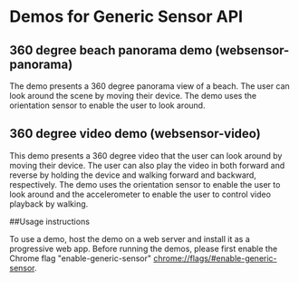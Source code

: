 # Demos for Generic Sensor API

## 360 degree beach panorama demo (websensor-panorama)

The demo presents a 360 degree panorama view of a beach. The user can look around the scene by moving their device.
The demo uses the orientation sensor to enable the user to look around.

## 360 degree video demo (websensor-video)

This demo presents a 360 degree video that the user can look around by moving their device. The user can also play the video in both forward and reverse by holding the device and walking forward and backward, respectively.
The demo uses the orientation sensor to enable the user to look around and the accelerometer to enable the user to control video playback by walking.

##Usage instructions

To use a demo, host the demo on a web server and install it as a progressive web app.
Before running the demos, please first enable the Chrome flag "enable-generic-sensor" [chrome://flags/#enable-generic-sensor](chrome://flags/#enable-generic-sensor).
